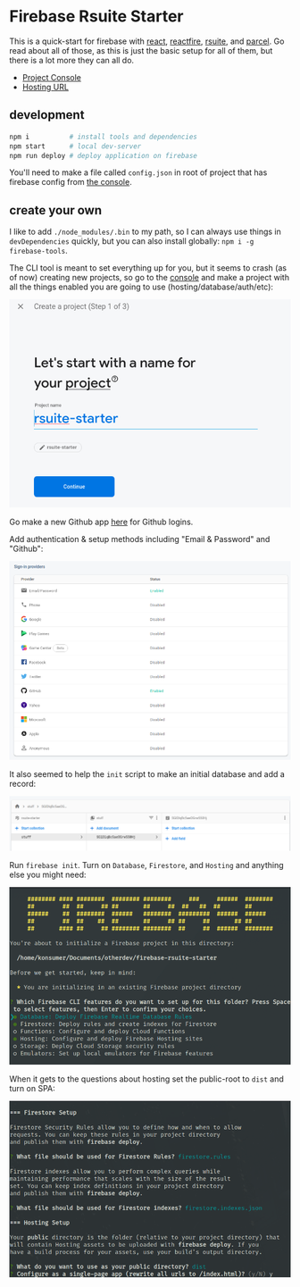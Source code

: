 # Firebase Rsuite Starter

This is a quick-start for firebase with [react](https://reactjs.org/), [reactfire](https://github.com/FirebaseExtended/reactfire), [rsuite](https://rsuitejs.com/en/), and [parcel](https://parceljs.org/). Go read about all of those, as this is just the basic setup for all of them, but there is a lot more they can all do.

* [Project Console](https://console.firebase.google.com/project/rsuite-starter/overview)
* [Hosting URL](https://rsuite-starter.firebaseapp.com)


## development

```sh
npm i          # install tools and dependencies
npm start      # local dev-server
npm run deploy # deploy application on firebase
```

You'll need to make a file called `config.json` in root of project that has firebase config from [the console](https://console.firebase.google.com/u/0/project/rsuite-starter/settings/general/web).

## create your own

I like to add `./node_modules/.bin` to my path, so I can always use things in `devDependencies` quickly, but you can also install globally: `npm i -g firebase-tools`.

The CLI tool is meant to set everything up for you, but it seems to crash (as of now) creating new projects, so go to the [console](https://console.firebase.google.com/) and make a project with all the things enabled you are going to use (hosting/database/auth/etc):

![screen2](./screens/screen2.png)

Go make a new Github app [here](https://github.com/settings/developers) for Github logins.

Add authentication & setup methods including "Email & Password" and "Github":

![screen3](./screens/screen3.png)

It also seemed to help the `init` script to make an initial database and add a record:

![screen4](./screens/screen4.png)


Run `firebase init`. Turn on `Database`, `Firestore`, and `Hosting` and anything else you might need:

![screen1](./screens/screen1.png)


When it gets to the questions about hosting set the public-root to `dist` and turn on SPA:

![screen5](./screens/screen5.png)